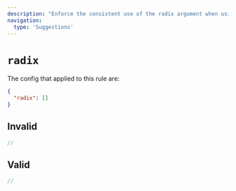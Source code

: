 ```yaml
---
description: "Enforce the consistent use of the radix argument when using `parseInt()`"
navigation:
  type: 'Suggestions'
---
```


# `radix`

The config that applied to this rule are:

```json
{
  "radix": []
}
```

## Invalid

```js invalid
//
```

## Valid

```js valid
//
```
  